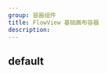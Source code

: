 ```yaml
---
group: 容器组件
title: FlowView 基础画布容器
description:
---
```


## default

<code src="./demos/ProFlowDemo.tsx"></code>
